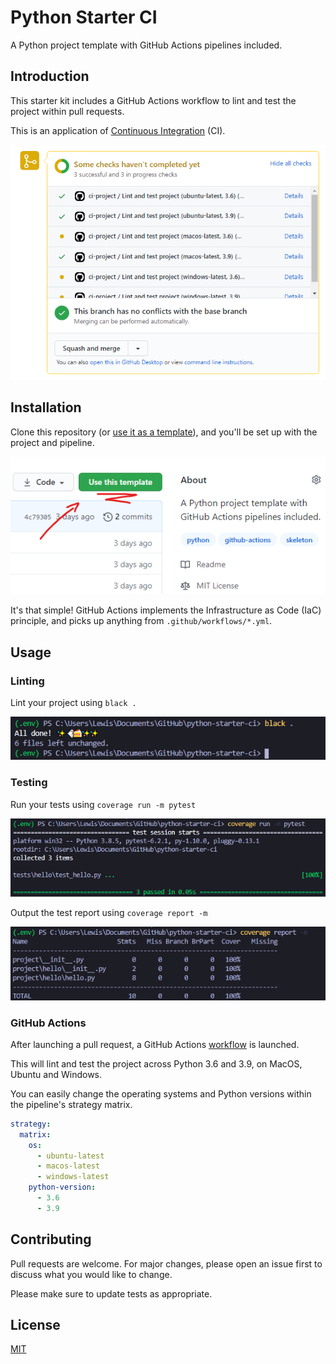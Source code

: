 # Python Starter CI

A Python project template with GitHub Actions pipelines included.

## Introduction

This starter kit includes a GitHub Actions workflow to lint and test the project within pull requests.

This is an application of [Continuous Integration](https://www.atlassian.com/continuous-delivery/continuous-integration) (CI).

![Pipeline results in pull request](docs/readme/ci-checks.png)

## Installation

Clone this repository (or [use it as a template](https://github.com/LloydTao/python-starter-ci/generate)), and you'll be set up with the project and pipeline.

![Location of 'use this template' button](docs/readme/template-button.png)

It's that simple! GitHub Actions implements the Infrastructure as Code (IaC) principle, and picks up anything from `.github/workflows/*.yml`.

## Usage

### Linting

Lint your project using `black .`

![Location of 'use this template' button](docs/readme/black-lint.png)

### Testing

Run your tests using `coverage run -m pytest`

![Location of 'use this template' button](docs/readme/coverage-run.png)

Output the test report using `coverage report -m`

![Location of 'use this template' button](docs/readme/coverage-report.png)

### GitHub Actions

After launching a pull request, a GitHub Actions [workflow](https://github.com/LloydTao/python-starter-ci/blob/main/.github/workflows/ci-project.yml) is launched.

This will lint and test the project across Python 3.6 and 3.9, on MacOS, Ubuntu and Windows.

You can easily change the operating systems and Python versions within the pipeline's strategy matrix.

```yml
strategy:
  matrix:
    os:
      - ubuntu-latest
      - macos-latest
      - windows-latest
    python-version:
      - 3.6
      - 3.9
```

## Contributing

Pull requests are welcome. For major changes, please open an issue first to discuss what you would like to change.

Please make sure to update tests as appropriate.

## License

[MIT](https://github.com/LloydTao/python-starter-ci/blob/main/LICENSE)
